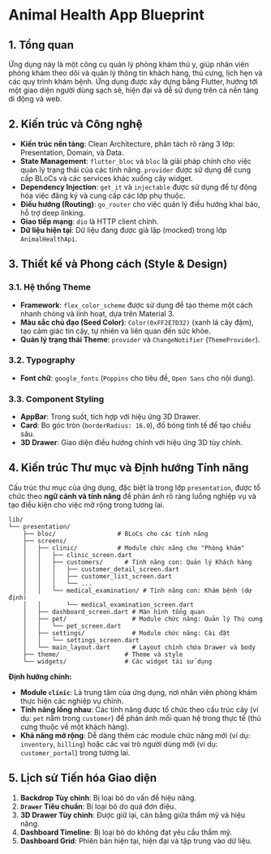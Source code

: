 
# Animal Health App Blueprint

## 1. Tổng quan

Ứng dụng này là một công cụ quản lý phòng khám thú y, giúp nhân viên phòng khám theo dõi và quản lý thông tin khách hàng, thú cưng, lịch hẹn và các quy trình khám bệnh. Ứng dụng được xây dựng bằng Flutter, hướng tới một giao diện người dùng sạch sẽ, hiện đại và dễ sử dụng trên cả nền tảng di động và web.

## 2. Kiến trúc và Công nghệ

- **Kiến trúc nền tảng**: Clean Architecture, phân tách rõ ràng 3 lớp: Presentation, Domain, và Data.
- **State Management**: `flutter_bloc` và `bloc` là giải pháp chính cho việc quản lý trạng thái của các tính năng. `provider` được sử dụng để cung cấp BLoCs và các services khác xuống cây widget.
- **Dependency Injection**: `get_it` và `injectable` được sử dụng để tự động hóa việc đăng ký và cung cấp các lớp phụ thuộc.
- **Điều hướng (Routing)**: `go_router` cho việc quản lý điều hướng khai báo, hỗ trợ deep linking.
- **Giao tiếp mạng**: `dio` là HTTP client chính.
- **Dữ liệu hiện tại**: Dữ liệu đang được giả lập (mocked) trong lớp `AnimalHealthApi`.

## 3. Thiết kế và Phong cách (Style & Design)

### 3.1. Hệ thống Theme

- **Framework**: `flex_color_scheme` được sử dụng để tạo theme một cách nhanh chóng và linh hoạt, dựa trên Material 3.
- **Màu sắc chủ đạo (Seed Color)**: `Color(0xFF2E7D32)` (xanh lá cây đậm), tạo cảm giác tin cậy, tự nhiên và liên quan đến sức khỏe.
- **Quản lý trạng thái Theme**: `provider` và `ChangeNotifier` (`ThemeProvider`).

### 3.2. Typography

- **Font chữ**: `google_fonts` (`Poppins` cho tiêu đề, `Open Sans` cho nội dung).

### 3.3. Component Styling

- **AppBar**: Trong suốt, tích hợp với hiệu ứng 3D Drawer.
- **Card**: Bo góc tròn (`borderRadius: 16.0`), đổ bóng tinh tế để tạo chiều sâu.
- **3D Drawer**: Giao diện điều hướng chính với hiệu ứng 3D tùy chỉnh.

## 4. Kiến trúc Thư mục và Định hướng Tính năng

Cấu trúc thư mục của ứng dụng, đặc biệt là trong lớp `presentation`, được tổ chức theo **ngữ cảnh và tính năng** để phản ánh rõ ràng luồng nghiệp vụ và tạo điều kiện cho việc mở rộng trong tương lai.

```
lib/
└── presentation/
    ├── bloc/                 # BLoCs cho các tính năng
    ├── screens/
    │   ├── clinic/           # Module chức năng cho "Phòng khám"
    │   │   ├── clinic_screen.dart
    │   │   ├── customers/      # Tính năng con: Quản lý Khách hàng
    │   │   │   ├── customer_detail_screen.dart
    │   │   │   ├── customer_list_screen.dart
    │   │   │   └── ...
    │   │   └── medical_examination/ # Tính năng con: Khám bệnh (dự định)
    │   │       └── medical_examination_screen.dart
    │   ├── dashboard_screen.dart # Màn hình tổng quan
    │   ├── pet/                  # Module chức năng: Quản lý Thú cưng
    │   │   └── pet_screen.dart
    │   ├── settings/             # Module chức năng: Cài đặt
    │   │   └── settings_screen.dart
    │   └── main_layout.dart      # Layout chính chứa Drawer và body
    ├── theme/                  # Theme và style
    └── widgets/                # Các widget tái sử dụng
```

**Định hướng chính:**

-   **Module `clinic`**: Là trung tâm của ứng dụng, nơi nhân viên phòng khám thực hiện các nghiệp vụ chính.
-   **Tính năng lồng nhau**: Các tính năng được tổ chức theo cấu trúc cây (ví dụ: `pet` nằm trong `customer`) để phản ánh mối quan hệ trong thực tế (thú cưng thuộc về một khách hàng).
-   **Khả năng mở rộng**: Dễ dàng thêm các module chức năng mới (ví dụ: `inventory`, `billing`) hoặc các vai trò người dùng mới (ví dụ: `customer_portal`) trong tương lai.

## 5. Lịch sử Tiến hóa Giao diện

1.  **Backdrop Tùy chỉnh**: Bị loại bỏ do vấn đề hiệu năng.
2.  **`Drawer` Tiêu chuẩn**: Bị loại bỏ do quá đơn điệu.
3.  **3D Drawer Tùy chỉnh**: Được giữ lại, cân bằng giữa thẩm mỹ và hiệu năng.
4.  **Dashboard Timeline**: Bị loại bỏ do không đạt yêu cầu thẩm mỹ.
5.  **Dashboard Grid**: Phiên bản hiện tại, hiện đại và tập trung vào dữ liệu.
